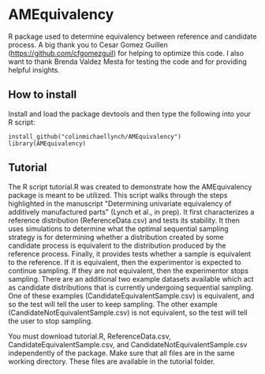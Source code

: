 # AMEquivalency

R package used to determine equivalency between reference and candidate process. A big thank you to Cesar Gomez Guillen (https://github.com/cfgomezguil) for helping to optimize this code. I also want to thank Brenda Valdez Mesta for testing the code and for providing helpful insights.    

## How to install

Install and load the package devtools and then type the following into your R script:

```
install_github("colinmichaellynch/AMEquivalency")
library(AMEquivalency)
```

## Tutorial 

The R script tutorial.R was created to demonstrate how the AMEquivalency package is meant to be utilized. This script walks through the steps highlighted in the manuscript "Determining univariate equivalency of additively
manufactured parts" (Lynch et al., in prep). It first characterizes a reference distribution (ReferenceData.csv) and tests its stability. It then uses simulations to determine what the optimal sequential sampling strategy is for determining whether a distribution created by some candidate process is equivalent to the distribution produced by the reference process. Finally, it provides tests whether a sample is equivalent to the reference. If it is equivalent, then the experimentor is expected to continue sampling. If they are not equivalent, then the experimentor stops sampling. There are an additional two example datasets available which act as candidate distributions that is currently undergoing sequential sampling. One of these examples (CandidateEquivalentSample.csv) is equivalent, and so the test will tell the user to keep sampling. The other example (CandidateNotEquivalentSample.csv) is not equivalent, so the test will tell the user to stop sampling. 

You must download tutorial.R, ReferenceData.csv, CandidateEquivalentSample.csv, and CandidateNotEquivalentSample.csv independently of the package. Make sure that all files are in the same working directory. These files are available in the tutorial folder. 
